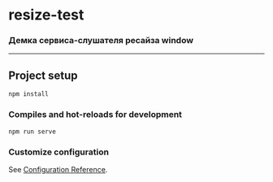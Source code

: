 # resize-test

### Демка сервиса-слушателя ресайза window

---

## Project setup
```
npm install
```

### Compiles and hot-reloads for development
```
npm run serve
```

### Customize configuration
See [Configuration Reference](https://cli.vuejs.org/config/).
